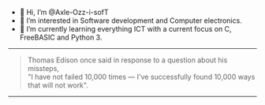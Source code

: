 - 👋 Hi, I’m @Axle-Ozz-i-sofT
- 👀 I’m interested in Software development and Computer electronics.
- 🌱 I’m currently learning everything ICT with a current focus on C, FreeBASIC and Python 3.  

---

> Thomas Edison once said in response to a question about his missteps,  
> "I have not failed 10,000 times — I've successfully found 10,000 ways that will not work".  
---
<!---
- 💞️ I’m looking to collaborate on ...
- 📫 How to reach me ...
Axle-Ozz-i-sofT/Axle-Ozz-i-sofT is a ✨ special ✨ repository because its `README.md` (this file) appears on your GitHub profile.
You can click the Preview link to take a look at your changes.
--->
